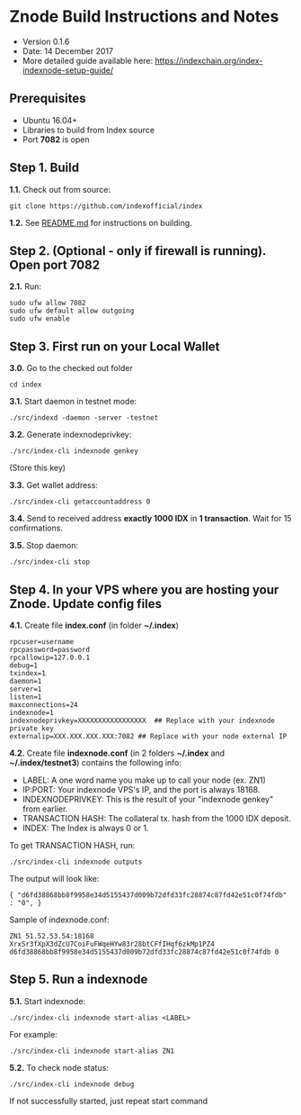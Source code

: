 Znode Build Instructions and Notes
=============================
 - Version 0.1.6
 - Date: 14 December 2017
 - More detailed guide available here: https://indexchain.org/index-indexnode-setup-guide/

Prerequisites
-------------
 - Ubuntu 16.04+
 - Libraries to build from Index source
 - Port **7082** is open

Step 1. Build
----------------------
**1.1.**  Check out from source:

    git clone https://github.com/indexofficial/index

**1.2.**  See [README.md](README.md) for instructions on building.

Step 2. (Optional - only if firewall is running). Open port 7082
----------------------
**2.1.**  Run:

    sudo ufw allow 7082
    sudo ufw default allow outgoing
    sudo ufw enable

Step 3. First run on your Local Wallet
----------------------
**3.0.**  Go to the checked out folder

    cd index

**3.1.**  Start daemon in testnet mode:

    ./src/indexd -daemon -server -testnet

**3.2.**  Generate indexnodeprivkey:

    ./src/index-cli indexnode genkey

(Store this key)

**3.3.**  Get wallet address:

    ./src/index-cli getaccountaddress 0

**3.4.**  Send to received address **exactly 1000 IDX** in **1 transaction**. Wait for 15 confirmations.

**3.5.**  Stop daemon:

    ./src/index-cli stop

Step 4. In your VPS where you are hosting your Znode. Update config files
----------------------
**4.1.**  Create file **index.conf** (in folder **~/.index**)

    rpcuser=username
    rpcpassword=password
    rpcallowip=127.0.0.1
    debug=1
    txindex=1
    daemon=1
    server=1
    listen=1
    maxconnections=24
    indexnode=1
    indexnodeprivkey=XXXXXXXXXXXXXXXXX  ## Replace with your indexnode private key
    externalip=XXX.XXX.XXX.XXX:7082 ## Replace with your node external IP

**4.2.**  Create file **indexnode.conf** (in 2 folders **~/.index** and **~/.index/testnet3**) contains the following info:
 - LABEL: A one word name you make up to call your node (ex. ZN1)
 - IP:PORT: Your indexnode VPS's IP, and the port is always 18168.
 - INDEXNODEPRIVKEY: This is the result of your "indexnode genkey" from earlier.
 - TRANSACTION HASH: The collateral tx. hash from the 1000 IDX deposit.
 - INDEX: The Index is always 0 or 1.

To get TRANSACTION HASH, run:

    ./src/index-cli indexnode outputs

The output will look like:

    { "d6fd38868bb8f9958e34d5155437d009b72dfd33fc28874c87fd42e51c0f74fdb" : "0", }

Sample of indexnode.conf:

    ZN1 51.52.53.54:18168 XrxSr3fXpX3dZcU7CoiFuFWqeHYw83r28btCFfIHqf6zkMp1PZ4 d6fd38868bb8f9958e34d5155437d009b72dfd33fc28874c87fd42e51c0f74fdb 0

Step 5. Run a indexnode
----------------------
**5.1.**  Start indexnode:

    ./src/index-cli indexnode start-alias <LABEL>

For example:

    ./src/index-cli indexnode start-alias ZN1

**5.2.**  To check node status:

    ./src/index-cli indexnode debug

If not successfully started, just repeat start command
